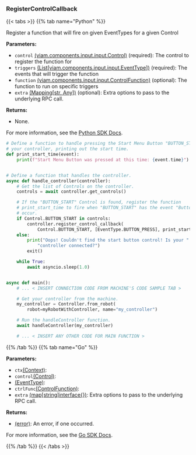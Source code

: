 ### RegisterControlCallback

{{< tabs >}}
{{% tab name="Python" %}}

Register a function that will fire on given EventTypes for a given Control

**Parameters:**

- `control` [(viam.components.input.input.Control)](<INSERT PARAM TYPE LINK>) (required): The control to register the function for
- `triggers` [(List[viam.components.input.input.EventType])](<INSERT PARAM TYPE LINK>) (required): The events that will trigger the function
- `function` [(viam.components.input.input.ControlFunction)](<INSERT PARAM TYPE LINK>) (optional): The function to run on specific triggers
- `extra` [(Mapping[str, Any])](<INSERT PARAM TYPE LINK>) (optional): Extra options to pass to the underlying RPC call.

**Returns:**

- None.

For more information, see the [Python SDK Docs](https://python.viam.dev/autoapi/viam/components/input/client/index.html#viam.components.input.client.ControllerClient.register_control_callback).

``` python {class="line-numbers linkable-line-numbers"}
# Define a function to handle pressing the Start Menu Button "BUTTON_START" on
# your controller, printing out the start time.
def print_start_time(event):
    print(f"Start Menu Button was pressed at this time: {event.time}")


# Define a function that handles the controller.
async def handle_controller(controller):
    # Get the list of Controls on the controller.
    controls = await controller.get_controls()

    # If the "BUTTON_START" Control is found, register the function
    # print_start_time to fire when "BUTTON_START" has the event "ButtonPress"
    # occur.
    if Control.BUTTON_START in controls:
        controller.register_control_callback(
            Control.BUTTON_START, [EventType.BUTTON_PRESS], print_start_time)
    else:
        print("Oops! Couldn't find the start button control! Is your "
            "controller connected?")
        exit()

    while True:
        await asyncio.sleep(1.0)


async def main():
    # ... < INSERT CONNECTION CODE FROM MACHINE'S CODE SAMPLE TAB >

    # Get your controller from the machine.
    my_controller = Controller.from_robot(
        robot=myRobotWithController, name="my_controller")

    # Run the handleController function.
    await handleController(my_controller)

    # ... < INSERT ANY OTHER CODE FOR MAIN FUNCTION >
```

{{% /tab %}}
{{% tab name="Go" %}}

**Parameters:**

- `ctx`[(Context)](https://pkg.go.dev/context#Context):
- `control`[(Control)](https://pkg.go.dev#Control):
- [(EventType)](https://pkg.go.dev#EventType):
- `ctrlFunc`[(ControlFunction)](https://pkg.go.dev#ControlFunction):
- `extra` [(map[string]interface\{\})](https://go.dev/blog/maps): Extra options to pass to the underlying RPC call.

**Returns:**

- [(error)](https://pkg.go.dev/builtin#error): An error, if one occurred.

For more information, see the [Go SDK Docs](https://pkg.go.dev/go.viam.com/rdk/components/input#Controller).

{{% /tab %}}
{{< /tabs >}}
